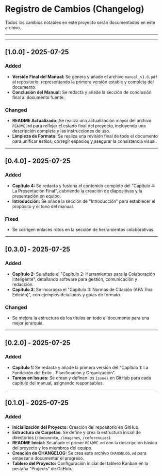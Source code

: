 # Registro de Cambios (Changelog)

Todos los cambios notables en este proyecto serán documentados en este archivo.


---

---

## [1.0.0] - 2025-07-25

### Added
- **Versión Final del Manual:** Se genera y añade el archivo `manual_v1.0.pdf` al repositorio, representando la primera versión estable y completa del documento.
- **Conclusión del Manual:** Se redacta y añade la sección de conclusión final al documento fuente.

### Changed
- **README Actualizado:** Se realiza una actualización mayor del archivo `README.md` para reflejar el estado final del proyecto, incluyendo una descripción completa y las instrucciones de uso.
- **Limpieza de Formato:** Se realiza una revisión final de todo el documento para unificar estilos, corregir espacios y asegurar la consistencia visual.

---

## [0.4.0] - 2025-07-25

### Added
- **Capítulo 4:** Se redacta y fusiona el contenido completo del "Capítulo 4: La Presentación Final", cubriendo la creación de diapositivas y la presentación en equipo.
- **Introducción:** Se añade la sección de "Introducción" para establecer el propósito y el tono del manual.

### Fixed
- Se corrigen enlaces rotos en la sección de herramientas colaborativas.

---

## [0.3.0] - 2025-07-25

### Added
- **Capítulo 2:** Se añade el "Capítulo 2: Herramientas para la Colaboración Inteligente", detallando software para gestión, comunicación y redacción.
- **Capítulo 3:** Se incorpora el "Capítulo 3: Normas de Citación (APA 7ma Edición)", con ejemplos detallados y guías de formato.

### Changed
- Se mejora la estructura de los títulos en todo el documento para una mejor jerarquía.

---

## [0.2.0] - 2025-07-25

### Added
- **Capítulo 1:** Se redacta y añade la primera versión del "Capítulo 1: La Fundación del Éxito - Planificación y Organización".
- **Tareas en Issues:** Se crean y definen los `Issues` en GitHub para cada capítulo del manual, asignando responsables.

---

## [0.1.0] - 2025-07-25

### Added
- **Inicialización del Proyecto:** Creación del repositorio en GitHub.
- **Estructura de Carpetas:** Se define y crea la estructura inicial de directorios (`/documento`, `/imagenes`, `/referencias`).
- **README Inicial:** Se añade el primer `README.md` con la descripción básica del proyecto y los miembros del equipo.
- **Creación de CHANGELOG:** Se crea este archivo `CHANGELOG.md` para empezar a documentar el progreso.
- **Tablero del Proyecto:** Configuración inicial del tablero Kanban en la pestaña "Projects" de GitHub.

